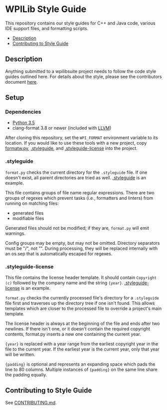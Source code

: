 # WPILib Style Guide

This repository contains our style guides for C++ and Java code, various IDE support files, and formatting scripts.

- [Description](#description)
- [Contributing to Style Guide](#contributing-to-style-guide)

## Description

Anything submitted to a wpilibsuite project needs to follow the code style guides outlined here. For details about the style, please see the contributors document [here](CONTRIBUTING.md#coding-guidelines).

## Setup

### Dependencies

- [Python 3.5](https://www.python.org/downloads/)
- clang-format 3.8 or newer (included with [LLVM](http://llvm.org/releases/download.html))

After cloning this repository, set the `WPI_FORMAT` environment variable to its location. If you would like to use these tools with a new project, copy [formatw.py](formatw.py), [.styleguide](#.styleguide), and [.styleguide-license](#.styleguide-license) into the project.

### .styleguide

`format.py` checks the current directory for the `.styleguide` file. If one doesn't exist, all parent directories are tried as well. [.styleguide](.styleguide) is an example.

This file contains groups of file name regular expressions. There are two groups of regexes which prevent tasks (i.e., formatters and linters) from running on matching files:

- generated files
- modifiable files

Generated files should not be modified; if they are, `format.py` will emit warnings.

Config groups may be empty, but may not be omitted. Directory separators must be "/",
not "\". During processing, they will be replaced internally with an os.sep that
is automatically escaped for regexes.

### .styleguide-license

This file contains the license header template. It should contain `Copyright (c)` followed by the company name and the string `{year}`. [.styleguide-license](.styleguide-license) is an example.

`format.py` checks the currently processed file's directory for a `.styleguide` file first and traverses up the directory tree if one isn't found. This allows templates which are closer to the processed file to override a project's main template.

The license header is always at the beginning of the file and ends after two
newlines. If there isn't one, or it doesn't contain the required copyright
contents, format.py inserts a new one containing the current year.

`{year}` is replaced with a year range from the earliest copyright year in the
file to the current year. If the earliest year is the current year, only that
year will be written.

`{padding}` is optional and represents an expanding space which pads the line to
80 columns. Multiple instances of `{padding}` on the same line share the padding
equally.

## Contributing to Style Guide

See [CONTRIBUTING.md](CONTRIBUTING.md).
